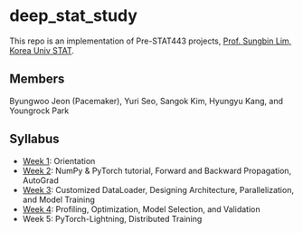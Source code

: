 # deep_stat_study
This repo is an implementation of Pre-STAT443 projects, [Prof. Sungbin Lim, Korea Univ STAT](https://www.sungbin-lim.net).

## Members
Byungwoo Jeon (Pacemaker), Yuri Seo, Sangok Kim, Hyungyu Kang, and Youngrock Park

## Syllabus
* [Week 1](https://github.com/rootyJeon/deep_stat_study/tree/main/week1): Orientation
* [Week 2](https://github.com/rootyJeon/deep_stat_study/tree/main/week2): NumPy & PyTorch tutorial, Forward and Backward Propagation, AutoGrad
* [Week 3](https://github.com/rootyJeon/deep_stat_study/tree/main/week3): Customized DataLoader, Designing Architecture, Parallelization, and Model Training
* [Week 4](https://github.com/rootyJeon/deep_stat_study/tree/main/week4): Profiling, Optimization, Model Selection, and Validation 
* Week 5: PyTorch-Lightning, Distributed Training
